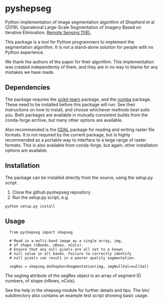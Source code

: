 # pyshepseg
Python implementation of image segmentation algorithm of 
Shepherd et al (2019). Operational Large-Scale Segmentation of Imagery 
Based on Iterative Elimination. [Remote Sensing 11(6).](https://www.mdpi.com/2072-4292/11/6/658) 

This package is a tool for Python programmers to implement the segmentation 
algorithm. It is not a stand-alone solution for people with no Python
experience. 

We thank the authors of the paper for their algorithm. This implementation 
was created independently of them, and they are in no way to blame for 
any mistakes we have made. 

## Dependencies
The package requires the [scikit-learn](https://scikit-learn.org/) package,
and the [numba](https://numba.pydata.org/) package. These need to be installed
before this package will run. See their instructions on how to install, and
choose whichever methods best suits you. Both packages are available in 
mutually consistent builds from the conda-forge archive, but many other 
options are available. 

Also recommended is the [GDAL](https://gdal.org/) package for reading and 
writing raster file formats. It is not required by the current package, 
but is highly recommended as a portable way to interface 
to a large range of raster formats. This is also available from conda-forge,
but again, other installation options are available. 

## Installation
The package can be installed directly from the source, using the 
setup.py script. 

1. Clone the github pyshepseg repository
2. Run the setup.py script, e.g.
```
python setup.py install
```

## Usage

```
  from pyshepseg import shepseg

  # Read in a multi-band image as a single array, img,
  # of shape (nBands, nRows, nCols). 
  # Ensure that any null pixels are all set to a known 
  # null value in all bands. Failure to correctly identify 
  # null pixels can result in a poorer quality segmentation. 

  segRes = shepseg.doShepherdSegmentation(img, imgNullVal=nullVal)
```
    
The segimg attribute of the segRes object is an array
of segment ID numbers, of shape (nRows, nCols). 

See the help in the shepseg module for further details and tips. 
The bin/ subdirectory also contains an example test script showing 
basic usage. 
